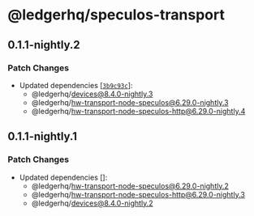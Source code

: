 # @ledgerhq/speculos-transport

## 0.1.1-nightly.2

### Patch Changes

- Updated dependencies [[`3b9c93c`](https://github.com/LedgerHQ/ledger-live/commit/3b9c93c0de8ceff2af96a6ee8e42b8d9c2ab7af0)]:
  - @ledgerhq/devices@8.4.0-nightly.3
  - @ledgerhq/hw-transport-node-speculos@6.29.0-nightly.3
  - @ledgerhq/hw-transport-node-speculos-http@6.29.0-nightly.4

## 0.1.1-nightly.1

### Patch Changes

- Updated dependencies []:
  - @ledgerhq/hw-transport-node-speculos@6.29.0-nightly.2
  - @ledgerhq/hw-transport-node-speculos-http@6.29.0-nightly.3
  - @ledgerhq/devices@8.4.0-nightly.2
